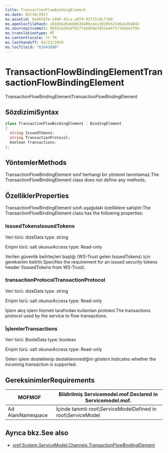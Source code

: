 ```yaml
---
title: TransactionFlowBindingElement
ms.date: 03/30/2017
ms.assetid: 0a9656fe-2400-45ca-ad79-92715c8cf190
ms.openlocfilehash: a58d5620abbb636480ceea3020552246ae284842
ms.sourcegitcommit: 9b552addadfb57fab0b9e7852ed4f1f1b8a42f8e
ms.translationtype: MT
ms.contentlocale: tr-TR
ms.lasthandoff: 04/23/2019
ms.locfileid: "61641690"
---
```

# <a name="transactionflowbindingelement"></a><span data-ttu-id="7ff75-102">TransactionFlowBindingElement</span><span class="sxs-lookup"><span data-stu-id="7ff75-102">TransactionFlowBindingElement</span></span>
<span data-ttu-id="7ff75-103">TransactionFlowBindingElement</span><span class="sxs-lookup"><span data-stu-id="7ff75-103">TransactionFlowBindingElement</span></span>  
  
## <a name="syntax"></a><span data-ttu-id="7ff75-104">Sözdizimi</span><span class="sxs-lookup"><span data-stu-id="7ff75-104">Syntax</span></span>  
  
```csharp
class TransactionFlowBindingElement : BindingElement  
{  
  string IssuedTokens;  
  string TransactionProtocol;  
  boolean Transactions;  
};  
```  
  
## <a name="methods"></a><span data-ttu-id="7ff75-105">Yöntemler</span><span class="sxs-lookup"><span data-stu-id="7ff75-105">Methods</span></span>  
 <span data-ttu-id="7ff75-106">TransactionFlowBindingElement sınıf herhangi bir yöntemi tanımlamaz.</span><span class="sxs-lookup"><span data-stu-id="7ff75-106">The TransactionFlowBindingElement class does not define any methods.</span></span>  
  
## <a name="properties"></a><span data-ttu-id="7ff75-107">Özellikler</span><span class="sxs-lookup"><span data-stu-id="7ff75-107">Properties</span></span>  
 <span data-ttu-id="7ff75-108">TransactionFlowBindingElement sınıfı aşağıdaki özelliklere sahiptir:</span><span class="sxs-lookup"><span data-stu-id="7ff75-108">The TransactionFlowBindingElement class has the following properties:</span></span>  
  
### <a name="issuedtokens"></a><span data-ttu-id="7ff75-109">IssuedTokens</span><span class="sxs-lookup"><span data-stu-id="7ff75-109">IssuedTokens</span></span>  
 <span data-ttu-id="7ff75-110">Veri türü: dize</span><span class="sxs-lookup"><span data-stu-id="7ff75-110">Data type: string</span></span>  
  
 <span data-ttu-id="7ff75-111">Erişim türü: salt okunur</span><span class="sxs-lookup"><span data-stu-id="7ff75-111">Access type: Read-only</span></span>  
  
 <span data-ttu-id="7ff75-112">Verilen güvenlik belirteçleri başlığı (WS-Trust gelen IssuedTokens) için gereksinim belirtir.</span><span class="sxs-lookup"><span data-stu-id="7ff75-112">Specifies the requirement for an issued security tokens header (IssuedTokens from WS-Trust).</span></span>  
  
### <a name="transactionprotocol"></a><span data-ttu-id="7ff75-113">transactionProtocol</span><span class="sxs-lookup"><span data-stu-id="7ff75-113">TransactionProtocol</span></span>  
 <span data-ttu-id="7ff75-114">Veri türü: dize</span><span class="sxs-lookup"><span data-stu-id="7ff75-114">Data type: string</span></span>  
  
 <span data-ttu-id="7ff75-115">Erişim türü: salt okunur</span><span class="sxs-lookup"><span data-stu-id="7ff75-115">Access type: Read-only</span></span>  
  
 <span data-ttu-id="7ff75-116">İşlem akış işlem hizmeti tarafından kullanılan protokol.</span><span class="sxs-lookup"><span data-stu-id="7ff75-116">The transactions protocol used by the service to flow transactions.</span></span>  
  
### <a name="transactions"></a><span data-ttu-id="7ff75-117">İşlemler</span><span class="sxs-lookup"><span data-stu-id="7ff75-117">Transactions</span></span>  
 <span data-ttu-id="7ff75-118">Veri türü: Boole</span><span class="sxs-lookup"><span data-stu-id="7ff75-118">Data type: boolean</span></span>  
  
 <span data-ttu-id="7ff75-119">Erişim türü: salt okunur</span><span class="sxs-lookup"><span data-stu-id="7ff75-119">Access type: Read-only</span></span>  
  
 <span data-ttu-id="7ff75-120">Gelen işlem desteklenip desteklenmediğini gösterir.</span><span class="sxs-lookup"><span data-stu-id="7ff75-120">Indicates whether the incoming transaction is supported.</span></span>  
  
## <a name="requirements"></a><span data-ttu-id="7ff75-121">Gereksinimler</span><span class="sxs-lookup"><span data-stu-id="7ff75-121">Requirements</span></span>  
  
|<span data-ttu-id="7ff75-122">MOF</span><span class="sxs-lookup"><span data-stu-id="7ff75-122">MOF</span></span>|<span data-ttu-id="7ff75-123">Bildirilmiş Servicemodel.mof.</span><span class="sxs-lookup"><span data-stu-id="7ff75-123">Declared in Servicemodel.mof.</span></span>|  
|---------|-----------------------------------|  
|<span data-ttu-id="7ff75-124">Ad Alanı</span><span class="sxs-lookup"><span data-stu-id="7ff75-124">Namespace</span></span>|<span data-ttu-id="7ff75-125">İçinde tanımlı root\ServiceModel</span><span class="sxs-lookup"><span data-stu-id="7ff75-125">Defined in root\ServiceModel</span></span>|  
  
## <a name="see-also"></a><span data-ttu-id="7ff75-126">Ayrıca bkz.</span><span class="sxs-lookup"><span data-stu-id="7ff75-126">See also</span></span>

- <xref:System.ServiceModel.Channels.TransactionFlowBindingElement>
